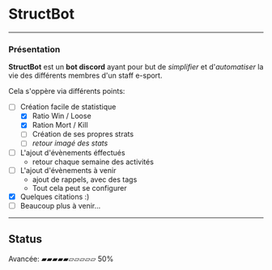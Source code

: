# StructBot
*****
### Présentation

**StructBot** est un **bot discord** ayant pour but de *simplifier* et d'*automatiser* la vie des différents membres d'un staff e-sport.

Cela s'oppère via différents points:

* [ ] Création facile de statistique 
    * [X] Ratio Win / Loose 
    * [X] Ration Mort / Kill
    * [ ] Création de ses propres strats
    * [ ] *retour imagé des stats* 
* [ ] L'ajout d'évènements éffectués
    * retour chaque semaine des activités
* [ ] L'ajout d'évènements à venir
    * ajout de rappels, avec des tags 
    * Tout cela peut se configurer
* [X] Quelques citations :)
* [ ] Beaucoup plus à venir...

****
## Status
Avancée:
   ▰▰▰▰▰▱▱▱▱▱ 50%

